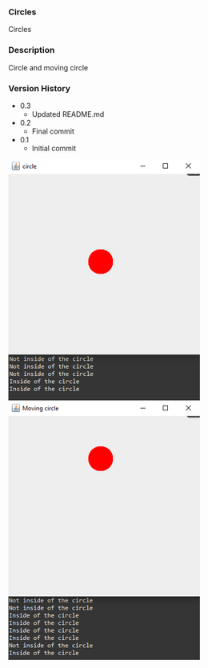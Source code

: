 ### Circles

Circles
   
### Description
   
Circle and moving circle
   
### Version History

* 0.3
  * Updated README.md
* 0.2
  * Final commit
* 0.1
  * Initial commit

![image](circle.png)
![image](movingcircle.png)
